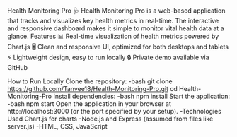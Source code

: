 Health Monitoring Pro 🩺 
Health Monitoring Pro is a web-based application that tracks and visualizes key health metrics in real-time. 
The interactive and responsive dashboard makes it simple to monitor vital health data at a glance.
Features 📊 Real-time visualization of health metrics powered by Chart.js
🖥️ Clean and responsive UI, optimized for both desktops and tablets
⚡ Lightweight design, easy to run locally
🔒 Private demo available via GitHub

How to Run Locally Clone the repository:
-bash git clone https://github.com/Tanvee18/Health-Monitoring-Pro.git cd Health-Monitoring-Pro Install dependencies:
-bash npm install Start the application:
-bash npm start Open the application in your browser at http://localhost:3000 (or the port specified by your setup).
-Technologies Used Chart.js for charts
-Node.js and Express (assumed from files like server.js)
-HTML, CSS, JavaScript
